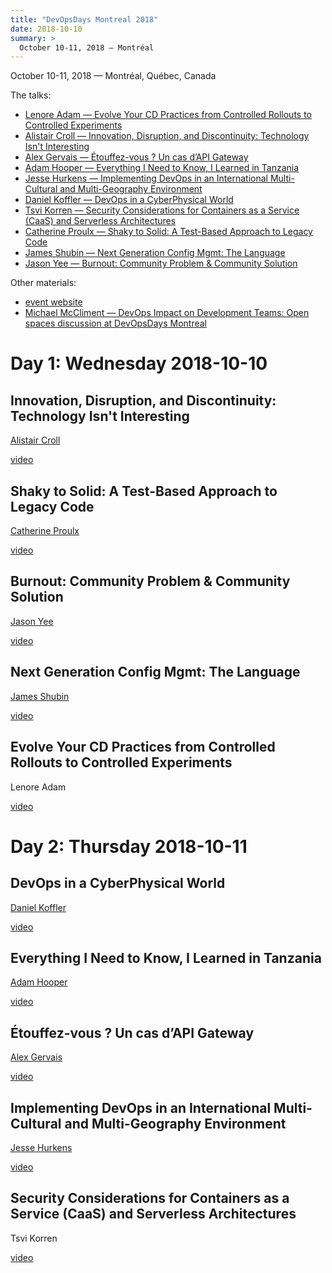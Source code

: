 ```yaml
---
title: "DevOpsDays Montreal 2018"
date: 2018-10-10
summary: >
  October 10-11, 2018 — Montréal
---
```


October 10-11, 2018 — Montréal, Québec, Canada

The talks:

* [Lenore Adam — Evolve Your CD Practices from Controlled Rollouts to Controlled Experiments](#adam)
* [Alistair Croll — Innovation, Disruption, and Discontinuity: Technology Isn't Interesting](#croll)
* [Alex Gervais — Étouffez-vous ? Un cas d’API Gateway](#gervais)
* [Adam Hooper — Everything I Need to Know, I Learned in Tanzania](#hooper)
* [Jesse Hurkens — Implementing DevOps in an International Multi-Cultural and Multi-Geography Environment](#hurkens)
* [Daniel Koffler — DevOps in a CyberPhysical World](#koffler)
* [Tsvi Korren — Security Considerations for Containers as a Service (CaaS) and Serverless Architectures](#korren)
* [Catherine Proulx — Shaky to Solid: A Test-Based Approach to Legacy Code](#proulx)
* [James Shubin — Next Generation Config Mgmt: The Language](#shubin)
* [Jason Yee — Burnout: Community Problem & Community Solution](#yee)

Other materials:

* [event website](https://devopsdays.org/events/2018-montreal/welcome/)
* [Michael McCliment — DevOps Impact on Development Teams: Open spaces discussion at DevOpsDays Montreal](https://medium.com/@cornazano/devops-impact-on-development-teams-open-spaces-discussion-at-devopsdays-montreal-bbcba712262a)

# Day 1: Wednesday 2018-10-10

## <a name="croll"></a> Innovation, Disruption, and Discontinuity: Technology Isn't Interesting

[Alistair Croll](https://twitter.com/acroll)

[video](https://www.youtube.com/watch?v=BjcvGzrSH5E)

## <a name="proulx"></a> Shaky to Solid: A Test-Based Approach to Legacy Code

[Catherine Proulx](https://twitter.com/cproulx_softdev)

[video](https://www.youtube.com/watch?v=zhbUmCdYdvc)

## <a name="yee"></a> Burnout: Community Problem & Community Solution

[Jason Yee](https://twitter.com/gitbisect)

[video](https://www.youtube.com/watch?v=TvsaP49UloA)

## <a name="shubin"></a> Next Generation Config Mgmt: The Language

[James Shubin](https://twitter.com/purpleidea)

[video](https://www.youtube.com/watch?v=1i38c5cooHo)

## <a name="adam"></a> Evolve Your CD Practices from Controlled Rollouts to Controlled Experiments

Lenore Adam

[video](https://www.youtube.com/watch?v=gWvQYW5ekKQ)

# Day 2: Thursday 2018-10-11

## <a name="koffler"></a> DevOps in a CyberPhysical World

[Daniel Koffler](https://twitter.com/dkoffler)

[video](https://www.youtube.com/watch?v=OPGR35itJoo)

## <a name="hooper"></a> Everything I Need to Know, I Learned in Tanzania

[Adam Hooper](https://twitter.com/adamhooper)

[video](https://www.youtube.com/watch?v=iMHgHTiaaAs)

## <a name="gervais"></a> Étouffez-vous ? Un cas d’API Gateway

[Alex Gervais](https://twitter.com/alex_gervais)

[video](https://www.youtube.com/watch?v=agh3uf3te54)

## <a name="hurkens"></a> Implementing DevOps in an International Multi-Cultural and Multi-Geography Environment

[Jesse Hurkens](https://twitter.com/jhurkens)

[video](https://www.youtube.com/watch?v=vuVUqifJick)

## <a name="korren"></a> Security Considerations for Containers as a Service (CaaS) and Serverless Architectures

Tsvi Korren

[video](https://www.youtube.com/watch?v=sBRxGSgdAJI)
